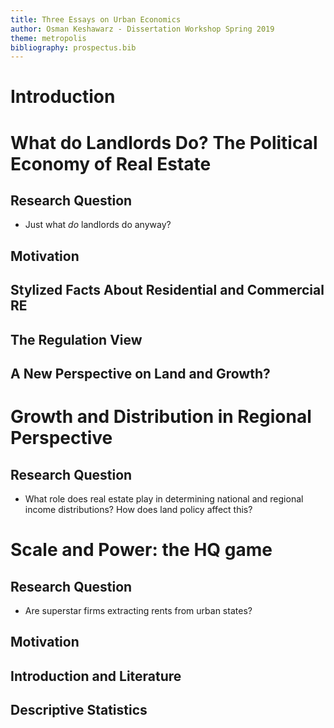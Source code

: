 ```yaml
---
title: Three Essays on Urban Economics 
author: Osman Keshawarz - Dissertation Workshop Spring 2019
theme: metropolis
bibliography: prospectus.bib
---
```


# Introduction

# What do Landlords Do? The Political Economy of Real Estate 

## Research Question

* Just what *do* landlords do anyway? 

## Motivation

## Stylized Facts About Residential and Commercial RE

## The Regulation View

## A New Perspective on Land and Growth?

# Growth and Distribution in Regional Perspective

## Research Question

* What role does real estate play in determining national and regional income distributions? How does land policy affect this?  

# Scale and Power: the HQ game

## Research Question

* Are superstar firms extracting rents from urban states? 

## Motivation

## Introduction and Literature

## Descriptive Statistics
